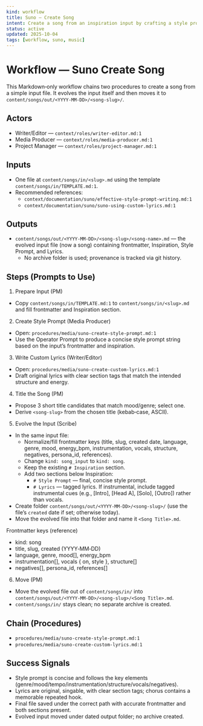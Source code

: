 ```yaml
---
kind: workflow
title: Suno — Create Song
intent: Create a song from an inspiration input by crafting a style prompt and custom lyrics, then save a single song file
status: active
updated: 2025-10-04
tags: [workflow, suno, music]
---
```


# Workflow — Suno Create Song

This Markdown‑only workflow chains two procedures to create a song from a simple input file. It evolves the input itself and then moves it to `content/songs/out/<YYYY-MM-DD>/<song-slug>/`.

## Actors
- Writer/Editor — `context/roles/writer-editor.md:1`
- Media Producer — `context/roles/media-producer.md:1`
- Project Manager — `context/roles/project-manager.md:1`

## Inputs
- One file at `content/songs/in/<slug>.md` using the template `content/songs/in/TEMPLATE.md:1`.
- Recommended references:
  - `context/documentation/suno/effective-style-prompt-writing.md:1`
  - `context/documentation/suno/suno-using-custom-lyrics.md:1`

## Outputs
- `content/songs/out/<YYYY-MM-DD>/<song-slug>/<song-name>.md` — the evolved input file (now a song) containing frontmatter, Inspiration, Style Prompt, and Lyrics.
  - No archive folder is used; provenance is tracked via git history.

## Steps (Prompts to Use)

1) Prepare Input (PM)
- Copy `content/songs/in/TEMPLATE.md:1` to `content/songs/in/<slug>.md` and fill frontmatter and Inspiration section.

2) Create Style Prompt (Media Producer)
- Open: `procedures/media/suno-create-style-prompt.md:1`
- Use the Operator Prompt to produce a concise style prompt string based on the input’s frontmatter and inspiration.

3) Write Custom Lyrics (Writer/Editor)
- Open: `procedures/media/suno-create-custom-lyrics.md:1`
- Draft original lyrics with clear section tags that match the intended structure and energy.

4) Title the Song (PM)
- Propose 3 short title candidates that match mood/genre; select one.
- Derive `<song-slug>` from the chosen title (kebab‑case, ASCII).

5) Evolve the Input (Scribe)
- In the same input file:
  - Normalize/fill frontmatter keys (title, slug, created date, language, genre, mood, energy_bpm, instrumentation, vocals, structure, negatives, persona_id, references).
  - Change `kind: song_input` to `kind: song`.
  - Keep the existing `# Inspiration` section.
  - Add two sections below Inspiration:
    - `# Style Prompt` — final, concise style prompt.
    - `# Lyrics` — tagged lyrics. If instrumental, include tagged instrumental cues (e.g., [Intro], [Head A], [Solo], [Outro]) rather than vocals.
- Create folder `content/songs/out/<YYYY-MM-DD>/<song-slug>/` (use the file’s `created` date if set; otherwise today).
- Move the evolved file into that folder and name it `<Song Title>.md`.

Frontmatter keys (reference)
- kind: song
- title, slug, created (YYYY‑MM‑DD)
- language, genre, mood[], energy_bpm
- instrumentation[], vocals { on, style }, structure[]
- negatives[], persona_id, references[]

6) Move (PM)
- Move the evolved file out of `content/songs/in/` into `content/songs/out/<YYYY-MM-DD>/<song-slug>/<Song Title>.md`.
- `content/songs/in/` stays clean; no separate archive is created.

## Chain (Procedures)
- `procedures/media/suno-create-style-prompt.md:1`
- `procedures/media/suno-create-custom-lyrics.md:1`

## Success Signals
- Style prompt is concise and follows the key elements (genre/mood/tempo/instrumentation/structure/vocals/negatives).
- Lyrics are original, singable, with clear section tags; chorus contains a memorable repeated hook.
- Final file saved under the correct path with accurate frontmatter and both sections present.
- Evolved input moved under dated output folder; no archive created.
